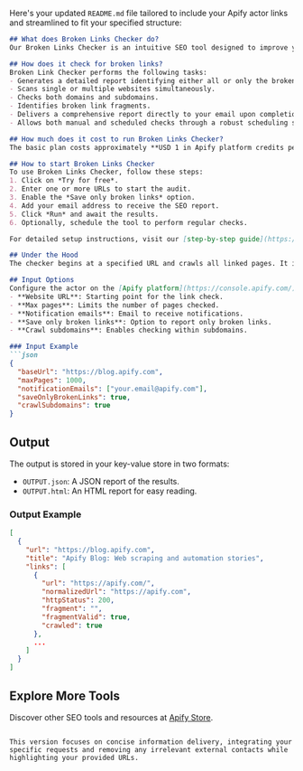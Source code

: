 Here's your updated `README.md` file tailored to include your Apify actor links and streamlined to fit your specified structure:

```markdown
## What does Broken Links Checker do?
Our Broken Links Checker is an intuitive SEO tool designed to improve your website's UX and SEO score, enhance your ranking, and prevent link decay.

## How does it check for broken links?
Broken Link Checker performs the following tasks:
- Generates a detailed report identifying either all or only the broken links on a website.
- Scans single or multiple websites simultaneously.
- Checks both domains and subdomains.
- Identifies broken link fragments.
- Delivers a comprehensive report directly to your email upon completion of the SEO inspection.
- Allows both manual and scheduled checks through a robust scheduling system.

## How much does it cost to run Broken Links Checker?
The basic plan costs approximately **USD 1 in Apify platform credits per 1,000 scraped results**. For more pricing details, visit our [pricing page](https://apify.com/pricing/actors).

## How to start Broken Links Checker
To use Broken Links Checker, follow these steps:
1. Click on *Try for free*.
2. Enter one or more URLs to start the audit.
3. Enable the *Save only broken links* option.
4. Add your email address to receive the SEO report.
5. Click *Run* and await the results.
6. Optionally, schedule the tool to perform regular checks.

For detailed setup instructions, visit our [step-by-step guide](https://blog.apify.com/step-by-step-guide-to-using-broken-links-checker/).

## Under the Hood
The checker begins at a specified URL and crawls all linked pages. It inspects each page for functional links, checking if linked pages load correctly and if they contain specified fragments.

## Input Options
Configure the actor on the [Apify platform](https://console.apify.com/) with these inputs:
- **Website URL**: Starting point for the link check.
- **Max pages**: Limits the number of pages checked.
- **Notification emails**: Email to receive notifications.
- **Save only broken links**: Option to report only broken links.
- **Crawl subdomains**: Enables checking within subdomains.

### Input Example
```json
{
  "baseUrl": "https://blog.apify.com",
  "maxPages": 1000,
  "notificationEmails": ["your.email@apify.com"],
  "saveOnlyBrokenLinks": true,
  "crawlSubdomains": true
}
```

## Output
The output is stored in your key-value store in two formats:
- `OUTPUT.json`: A JSON report of the results.
- `OUTPUT.html`: An HTML report for easy reading.

### Output Example
```json
[
  {
    "url": "https://blog.apify.com",
    "title": "Apify Blog: Web scraping and automation stories",
    "links": [
      {
        "url": "https://apify.com/",
        "normalizedUrl": "https://apify.com",
        "httpStatus": 200,
        "fragment": "",
        "fragmentValid": true,
        "crawled": true
      },
      ...
    ]
  }
]
```

## Explore More Tools
Discover other SEO tools and resources at [Apify Store](https://apify.com/dainty_screw).
```

This version focuses on concise information delivery, integrating your specific requests and removing any irrelevant external contacts while highlighting your provided URLs.